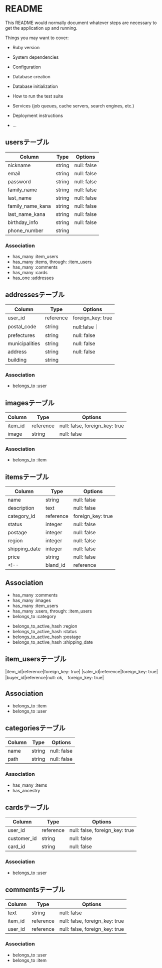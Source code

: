 # README

This README would normally document whatever steps are necessary to get the
application up and running.

Things you may want to cover:

* Ruby version

* System dependencies

* Configuration

* Database creation

* Database initialization

* How to run the test suite

* Services (job queues, cache servers, search engines, etc.)

* Deployment instructions

* ...

## usersテーブル
|Column|Type|Options|
|------|----|-------|
|nickname|string|null: false|
|email|string|null: false|
|password|string|null: false|
|family_name|string|null: false|
|last_name|string|null: false|
|family_name_kana|string|null: false|
|last_name_kana|string|null: false|
|birthday_info|string|null: false|
|phone_number|string|
### Association
- has_many :item_users
- has_many :items,  through: :item_users
- has_many :comments
- has_many :cards
- has_one :addresses


## addressesテーブル
|Column|Type|Options|
|------|----|-------|
|user_id|reference|foreign_key: true|
|postal_code|string|null:false｜
|prefectures|string|null: false|
|municipalities|string|null: false|
|address|string|null: false|
|building|string|
### Association
- belongs_to :user


## imagesテーブル
|Column|Type|Options|
|------|----|-------|
|item_id|reference|null: false, foreign_key: true|
|image|string|null: false|
### Association
- belongs_to :item


## itemsテーブル
|Column|Type|Options|
|------|----|-------|
|name|string|null: false|
|description|text|null: false|
|category_id|reference|foreign_key: true|
|status|integer|null: false|
|postage|integer|null: false|
|region|integer|null: false|
|shipping_date|integer|null: false|
|price|string|null: false|
<!-- |bland_id|reference|foreign_key: true| -->
## Association
- has_many :comments
- has_many :images
- has_many :item_users
- has_many :users,  through: :item_users
- belongs_to :category
<!-- - belongs_to :bland -->
- belongs_to_active_hash :region
- belongs_to_active_hash :status
- belongs_to_active_hash :postage
- belongs_to_active_hash :shipping_date


## item_usersテーブル
|item_id|reference|foreign_key: true|
|saler_id|reference|foreign_key: true|
|buyer_id|reference|null: ok,　foreign_key: true|
## Association
- belongs_to :item
- belongs_to :user


## categoriesテーブル
|Column|Type|Options|
|------|----|-------|
|name|string|null: false|
|path|string|null: false|
### Association
- has_many :items
- has_ancestry


<!-- ## blandsテーブル
|Column|Type|Options|
|------|----|-------|
|name|string|null: false|
|path|integer|null: false|
### Association
- has_many :items
- has_ancestry -->


## cardsテーブル
|Column|Type|Options|
|------|----|-------|
|user_id|reference|null: false, foreign_key: true|
|customer_id|string|null: false|
|card_id|string|null: false|
### Association
- belongs_to :user


## commentsテーブル
|Column|Type|Options|
|------|----|-------|
|text|string|null: false|
|item_id|reference|null: false, foreign_key: true|
|user_id|reference|null: false, foreign_key: true|
### Association
- belongs_to :user
- belongs_to :item